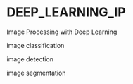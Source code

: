 # DEEP_LEARNING_IP
Image Processing with Deep Learning 

image classification

image detection

image segmentation
